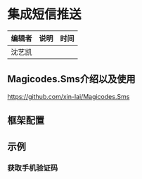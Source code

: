 # 集成短信推送

| 编辑者 | 说明 | 时间 |
| ------ | ---- | ---- |
| 沈艺凯 |      |      |

## Magicodes.Sms介绍以及使用

<https://github.com/xin-lai/Magicodes.Sms>

## 框架配置

## 示例

### 获取手机验证码
